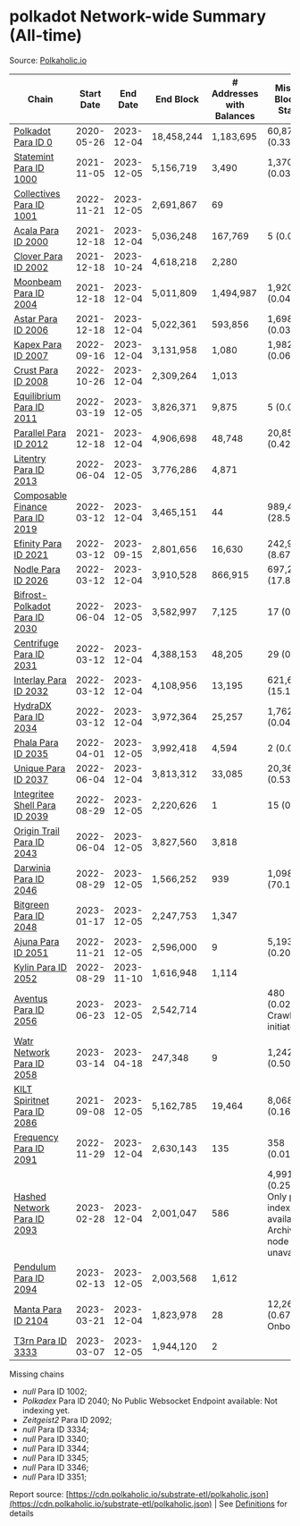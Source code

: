 # polkadot Network-wide Summary (All-time)

Source: [Polkaholic.io](https://polkaholic.io)


| Chain            | Start Date | End Date | End Block | # Addresses with Balances | Missing Blocks / Status |
| ---------------- | ---------- | ---------| --------- | ------------------------- | ----------------------- |
| [Polkadot Para ID 0](/polkadot/0-polkadot) | 2020-05-26 | 2023-12-04 | 18,458,244 |  1,183,695 | 60,871 (0.33%)  |
| [Statemint Para ID 1000](/polkadot/1000-statemint) | 2021-11-05 | 2023-12-05 | 5,156,719 |  3,490 | 1,370 (0.03%)  |
| [Collectives Para ID 1001](/polkadot/1001-collectives) | 2022-11-21 | 2023-12-05 | 2,691,867 |  69 |    |
| [Acala Para ID 2000](/polkadot/2000-acala) | 2021-12-18 | 2023-12-04 | 5,036,248 |  167,769 | 5 (0.00%)  |
| [Clover Para ID 2002](/polkadot/2002-clover) | 2021-12-18 | 2023-10-24 | 4,618,218 |  2,280 |    |
| [Moonbeam Para ID 2004](/polkadot/2004-moonbeam) | 2021-12-18 | 2023-12-04 | 5,011,809 |  1,494,987 | 1,920 (0.04%)  |
| [Astar Para ID 2006](/polkadot/2006-astar) | 2021-12-18 | 2023-12-04 | 5,022,361 |  593,856 | 1,698 (0.03%)  |
| [Kapex Para ID 2007](/polkadot/2007-kapex) | 2022-09-16 | 2023-12-04 | 3,131,958 |  1,080 | 1,982 (0.06%)  |
| [Crust Para ID 2008](/polkadot/2008-crust) | 2022-10-26 | 2023-12-04 | 2,309,264 |  1,013 |    |
| [Equilibrium Para ID 2011](/polkadot/2011-equilibrium) | 2022-03-19 | 2023-12-05 | 3,826,371 |  9,875 | 5 (0.00%)  |
| [Parallel Para ID 2012](/polkadot/2012-parallel) | 2021-12-18 | 2023-12-04 | 4,906,698 |  48,748 | 20,852 (0.42%)  |
| [Litentry Para ID 2013](/polkadot/2013-litentry) | 2022-06-04 | 2023-12-05 | 3,776,286 |  4,871 |    |
| [Composable Finance Para ID 2019](/polkadot/2019-composable) | 2022-03-12 | 2023-12-04 | 3,465,151 |  44 | 989,496 (28.56%)  |
| [Efinity Para ID 2021](/polkadot/2021-efinity) | 2022-03-12 | 2023-09-15 | 2,801,656 |  16,630 | 242,949 (8.67%)  |
| [Nodle Para ID 2026](/polkadot/2026-nodle) | 2022-03-12 | 2023-12-04 | 3,910,528 |  866,915 | 697,249 (17.83%)  |
| [Bifrost-Polkadot Para ID 2030](/polkadot/2030-bifrost-dot) | 2022-06-04 | 2023-12-05 | 3,582,997 |  7,125 | 17 (0.00%)  |
| [Centrifuge Para ID 2031](/polkadot/2031-centrifuge) | 2022-03-12 | 2023-12-04 | 4,388,153 |  48,205 | 29 (0.00%)  |
| [Interlay Para ID 2032](/polkadot/2032-interlay) | 2022-03-12 | 2023-12-04 | 4,108,956 |  13,195 | 621,635 (15.13%)  |
| [HydraDX Para ID 2034](/polkadot/2034-hydradx) | 2022-03-12 | 2023-12-04 | 3,972,364 |  25,257 | 1,762 (0.04%)  |
| [Phala Para ID 2035](/polkadot/2035-phala) | 2022-04-01 | 2023-12-05 | 3,992,418 |  4,594 | 2 (0.00%)  |
| [Unique Para ID 2037](/polkadot/2037-unique) | 2022-06-04 | 2023-12-04 | 3,813,312 |  33,085 | 20,368 (0.53%)  |
| [Integritee Shell Para ID 2039](/polkadot/2039-integritee-shell) | 2022-08-29 | 2023-12-05 | 2,220,626 |  1 | 15 (0.00%)  |
| [Origin Trail Para ID 2043](/polkadot/2043-origintrail) | 2022-06-04 | 2023-12-05 | 3,827,560 |  3,818 |    |
| [Darwinia Para ID 2046](/polkadot/2046-darwinia) | 2022-08-29 | 2023-12-05 | 1,566,252 |  939 | 1,098,098 (70.11%)  |
| [Bitgreen Para ID 2048](/polkadot/2048-bitgreen) | 2023-01-17 | 2023-12-05 | 2,247,753 |  1,347 |    |
| [Ajuna Para ID 2051](/polkadot/2051-ajuna) | 2022-11-21 | 2023-12-05 | 2,596,000 |  9 | 5,193 (0.20%)  |
| [Kylin Para ID 2052](/polkadot/2052-kylin) | 2022-08-29 | 2023-11-10 | 1,616,948 |  1,114 |    |
| [Aventus Para ID 2056](/polkadot/2056-aventus) | 2023-06-23 | 2023-12-05 | 2,542,714 |   | 480 (0.02%) Crawling initiated |
| [Watr Network Para ID 2058](/polkadot/2058-watr) | 2023-03-14 | 2023-04-18 | 247,348 |  9 | 1,242 (0.50%)  |
| [KILT Spiritnet Para ID 2086](/polkadot/2086-kilt) | 2021-09-08 | 2023-12-05 | 5,162,785 |  19,464 | 8,068 (0.16%)  |
| [Frequency Para ID 2091](/polkadot/2091-frequency) | 2022-11-29 | 2023-12-04 | 2,630,143 |  135 | 358 (0.01%)  |
| [Hashed Network Para ID 2093](/polkadot/2093-hashed) | 2023-02-28 | 2023-12-04 | 2,001,047 |  586 | 4,991 (0.25%) Only partial index available: Archive node unavailable |
| [Pendulum Para ID 2094](/polkadot/2094-pendulum) | 2023-02-13 | 2023-12-05 | 2,003,568 |  1,612 |    |
| [Manta Para ID 2104](/polkadot/2104-manta) | 2023-03-21 | 2023-12-04 | 1,823,978 |  28 | 12,262 (0.67%) Onboarding |
| [T3rn Para ID 3333](/polkadot/3333-t3rn) | 2023-03-07 | 2023-12-05 | 1,944,120 |  2 |    |

Missing chains


* *null* Para ID 1002; 
* *Polkadex* Para ID 2040; No Public Websocket Endpoint available: Not indexing yet.
* *Zeitgeist2* Para ID 2092; 
* *null* Para ID 3334; 
* *null* Para ID 3340; 
* *null* Para ID 3344; 
* *null* Para ID 3345; 
* *null* Para ID 3346; 
* *null* Para ID 3351; 

Report source: [https://cdn.polkaholic.io/substrate-etl/polkaholic.json](https://cdn.polkaholic.io/substrate-etl/polkaholic.json) | See [Definitions](/DEFINITIONS.md) for details
